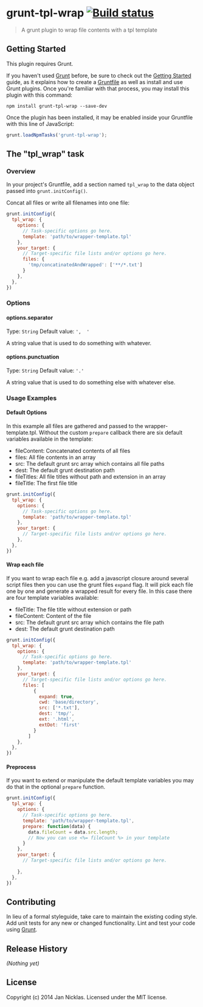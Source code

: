 # grunt-tpl-wrap [![Build status](https://travis-ci.org/jantimon/grunt-tpl-wrap.svg?branch=master)](https://travis-ci.org/jantimon/grunt-tpl-wrap)

> A grunt plugin to wrap file contents with a tpl template

## Getting Started
This plugin requires Grunt.

If you haven't used [Grunt](http://gruntjs.com/) before, be sure to check out the [Getting Started](http://gruntjs.com/getting-started) guide, as it explains how to create a [Gruntfile](http://gruntjs.com/sample-gruntfile) as well as install and use Grunt plugins. Once you're familiar with that process, you may install this plugin with this command:

```shell
npm install grunt-tpl-wrap --save-dev
```

Once the plugin has been installed, it may be enabled inside your Gruntfile with this line of JavaScript:

```js
grunt.loadNpmTasks('grunt-tpl-wrap');
```

## The "tpl_wrap" task

### Overview
In your project's Gruntfile, add a section named `tpl_wrap` to the data object passed into `grunt.initConfig()`.

Concat all files or write all filenames into one file:

```js
grunt.initConfig({
  tpl_wrap: {
    options: {
      // Task-specific options go here.
      template: 'path/to/wrapper-template.tpl'
    },
    your_target: {
      // Target-specific file lists and/or options go here.
      files: {
        'tmp/concatinatedAndWrapped': ['**/*.txt']
      }
    },
  },
})
```

### Options

#### options.separator
Type: `String`
Default value: `',  '`

A string value that is used to do something with whatever.

#### options.punctuation
Type: `String`
Default value: `'.'`

A string value that is used to do something else with whatever else.

### Usage Examples

#### Default Options

In this example all files are gathered and passed to the wrapper-template.tpl.
Without the custom `prepare` callback there are six default variables available in the template:

 * fileContent: Concatenated contents of all files
 * files: All file contents in an array
 * src: The default grunt src array which contains all file paths
 * dest: The default grunt destination path
 * fileTitles: All file titles without path and extension in an array
 * fileTitle: The first file title

```js
grunt.initConfig({
  tpl_wrap: {
    options: {
      // Task-specific options go here.
      template: 'path/to/wrapper-template.tpl'
    },
    your_target: {
      // Target-specific file lists and/or options go here.
    },
  },
})
```

#### Wrap each file

If you want to wrap each file e.g. add a javascript closure around several 
script files then you can use the grunt files `expand` flag.
It will pick each file one by one and generate a wrapped result for every file.
In this case there are four template variables available:

* fileTitle: The file title without extension or path
* fileContent: Content of the file
* src: The default grunt src array which contains the file path
* dest: The default grunt destination path

```js
grunt.initConfig({
  tpl_wrap: {
    options: {
      // Task-specific options go here.
      template: 'path/to/wrapper-template.tpl'
    },
    your_target: {
      // Target-specific file lists and/or options go here.
      files: [
          {
            expand: true,
            cwd: 'base/directory',
            src: ['*.txt'],
            dest: 'tmp/',
            ext: '.html',
            extDot: 'first'
          }
        ]
    },
  },
})
```

#### Preprocess

If you want to extend or manipulate the default template variables you may
do that in the optional `prepare` function.

```js
grunt.initConfig({
  tpl_wrap: {
    options: {
      // Task-specific options go here.
      template: 'path/to/wrapper-template.tpl',
      prepare: function(data) {
        data.fileCount = data.src.length;
        // Now you can use <%= fileCount %> in your template
      }
    },
    your_target: {
      // Target-specific file lists and/or options go here.
     
    },
  },
})
```

## Contributing
In lieu of a formal styleguide, take care to maintain the existing coding style. Add unit tests for any new or changed functionality. Lint and test your code using [Grunt](http://gruntjs.com/).

## Release History
_(Nothing yet)_

## License
Copyright (c) 2014 Jan Nicklas. Licensed under the MIT license.
